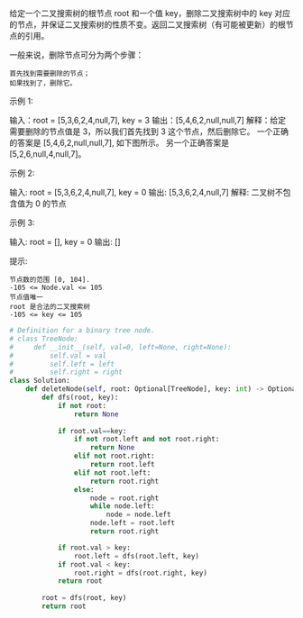 给定一个二叉搜索树的根节点 root 和一个值 key，删除二叉搜索树中的 key 对应的节点，并保证二叉搜索树的性质不变。返回二叉搜索树（有可能被更新）的根节点的引用。

一般来说，删除节点可分为两个步骤：

    首先找到需要删除的节点；
    如果找到了，删除它。

 



示例 1:

输入：root = [5,3,6,2,4,null,7], key = 3
输出：[5,4,6,2,null,null,7]
解释：给定需要删除的节点值是 3，所以我们首先找到 3 这个节点，然后删除它。
一个正确的答案是 [5,4,6,2,null,null,7], 如下图所示。
另一个正确答案是 [5,2,6,null,4,null,7]。


示例 2:

输入: root = [5,3,6,2,4,null,7], key = 0
输出: [5,3,6,2,4,null,7]
解释: 二叉树不包含值为 0 的节点

示例 3:

输入: root = [], key = 0
输出: []

 

提示:

    节点数的范围 [0, 104].
    -105 <= Node.val <= 105
    节点值唯一
    root 是合法的二叉搜索树
    -105 <= key <= 105



```python
# Definition for a binary tree node.
# class TreeNode:
#     def __init__(self, val=0, left=None, right=None):
#         self.val = val
#         self.left = left
#         self.right = right
class Solution:
    def deleteNode(self, root: Optional[TreeNode], key: int) -> Optional[TreeNode]:
        def dfs(root, key):
            if not root:
                return None
            
            if root.val==key:
                if not root.left and not root.right:
                    return None 
                elif not root.right:
                    return root.left
                elif not root.left:
                    return root.right
                else:
                    node = root.right 
                    while node.left:
                        node = node.left 
                    node.left = root.left 
                    return root.right

            if root.val > key:
                root.left = dfs(root.left, key)
            if root.val < key:
                root.right = dfs(root.right, key)
            return root 
        
        root = dfs(root, key)
        return root
```

